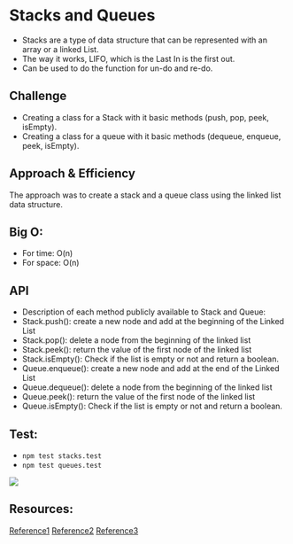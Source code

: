 # Stacks and Queues
* Stacks are a type of data structure that can be represented with an array or a linked List.
* The way it works, LIFO, which is the Last In is the first out.
* Can be used to do the function for un-do and re-do.

## Challenge
* Creating a class for a Stack  with it basic methods (push, pop, peek, isEmpty).
* Creating a class for a queue  with it basic methods (dequeue, enqueue, peek, isEmpty).

## Approach & Efficiency
The approach was to create a stack and a queue class using the linked list data structure.

## Big O:
- For time: O(n)
- For space: O(n)

## API
* Description of each method publicly available to Stack and Queue:
* Stack.push(): create a new node and add at the beginning of the Linked List
* Stack.pop(): delete a node from the beginning of the linked list
* Stack.peek(): return the value of the first node of the linked list
* Stack.isEmpty(): Check if the list is empty or not and return a boolean.
* Queue.enqueue(): create a new node and add at the end of the Linked List
* Queue.dequeue(): delete a node from the beginning of the linked list
* Queue.peek(): return the value of the first node of the linked list
* Queue.isEmpty(): Check if the list is empty or not and return a boolean.

## Test:
* `npm test stacks.test`
* `npm test queues.test`

![](https://miro.medium.com/max/1025/0*vlO53KXIZb92-iTN.png)

## Resources:
[Reference1](https://www.javatpoint.com/ds-linked-list-implementation-of-stack)
[Reference2](https://osgoodgunawan.medium.com/stack-and-queue-in-linkedlist-javascript-76ca86dd95fe)
[Reference3](https://learnersbucket.com/tutorials/data-structures/implement-queue-using-linked-list/)